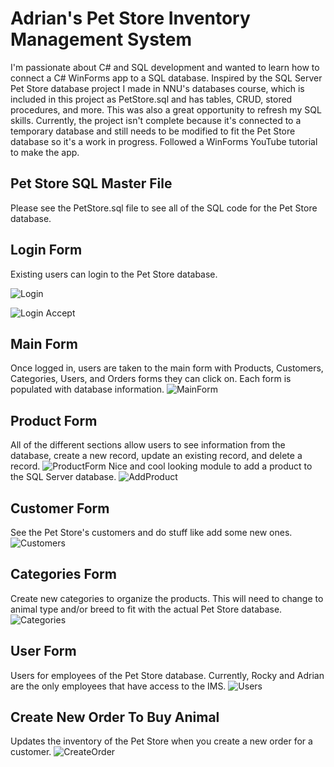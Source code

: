 # Adrian's Pet Store Inventory Management System
I'm passionate about C# and SQL development and wanted to learn how to connect a C# WinForms app to a SQL database. Inspired by the SQL Server Pet Store database project I made in NNU's databases course, which is included
in this project as PetStore.sql and has tables, CRUD, stored procedures, and more. This was also a great opportunity to refresh my SQL skills. Currently, the project isn't complete because it's connected to a 
temporary database and still needs to be modified to fit the Pet Store database so it's a work in progress. Followed a WinForms YouTube tutorial to make the app.

## Pet Store SQL Master File
Please see the PetStore.sql file to see all of the SQL code for the Pet Store database. 

## Login Form
Existing users can login to the Pet Store database.

![Login](https://github.com/user-attachments/assets/3f83e3db-7bf0-498d-8887-dfbfb2ea5364)

![Login Accept](https://github.com/user-attachments/assets/6c49dfc6-bddd-42c5-beff-18d7e0cf0244)

## Main Form
Once logged in, users are taken to the main form with Products, Customers, Categories, Users, and Orders forms they can click on. Each form is populated with database information. 
![MainForm](https://github.com/user-attachments/assets/7e37b264-ee6c-4472-889d-2e143213fd56)

## Product Form
All of the different sections allow users to see information from the database, create a new record, update an existing record, and delete a record. 
![ProductForm](https://github.com/user-attachments/assets/8aff0cdc-9027-447f-9ea7-b6fa971dd849)
Nice and cool looking module to add a product to the SQL Server database.
![AddProduct](https://github.com/user-attachments/assets/04f663ea-4a38-4856-8805-99cbf2f2c26c)

## Customer Form
See the Pet Store's customers and do stuff like add some new ones. 
![Customers](https://github.com/user-attachments/assets/1179171e-bffa-4b68-8eab-6ae44142b5ac)

## Categories Form
Create new categories to organize the products. This will need to change to animal type and/or breed to fit with the actual Pet Store database.
![Categories](https://github.com/user-attachments/assets/c3c3aab5-a726-4c3b-9336-fc75cc6954d6)

## User Form
Users for employees of the Pet Store database. Currently, Rocky and Adrian are the only employees that have access to the IMS.
![Users](https://github.com/user-attachments/assets/3af303ca-43a4-492b-8053-f59cfc99d932)

## Create New Order To Buy Animal
Updates the inventory of the Pet Store when you create a new order for a customer.
![CreateOrder](https://github.com/user-attachments/assets/a93361aa-5943-4e56-87dc-4d4c76649c1e)
